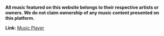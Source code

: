 **All music featured on this website belongs to their respective artists or owners. We do not claim ownership of any music content presented on this platform.**

**Link:**
[Music Player ](https://algoture.github.io/Beat-Blend/)